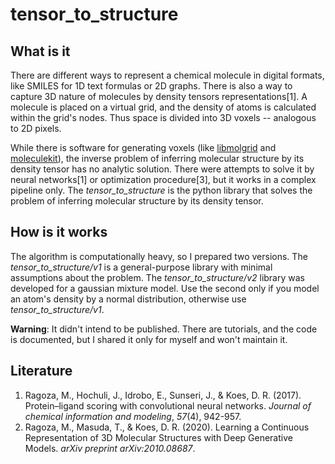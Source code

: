 # tensor_to_structure
## What is it
There are different ways to represent a chemical molecule in digital formats, like SMILES for 1D text formulas or 2D graphs. There is also a way to capture 3D nature of molecules by density tensors representations[1]. A molecule is placed on a virtual grid, and the density of atoms is calculated within the grid's nodes. Thus space is divided into 3D voxels -- analogous to 2D pixels. 

While there is software for generating voxels (like [libmolgrid](https://gnina.github.io/libmolgrid/) and [moleculekit](https://software.acellera.com/docs/latest/moleculekit/tutorials/voxelization_tutorial.html)), the inverse problem of inferring molecular structure by its density tensor has no analytic solution. There were attempts to solve it by neural networks[1] or optimization procedure[3], but it works in a complex pipeline only. The *tensor_to_structure* is the python library that solves the problem of inferring molecular structure by its density tensor.

## How is it works
The algorithm is computationally heavy, so I prepared two versions. The *tensor_to_structure/v1* is a general-purpose library with minimal assumptions about the problem. The *tensor_to_structure/v2* library was developed for a gaussian mixture model. Use the second only if you model an atom's density by a normal distribution, otherwise use *tensor_to_structure/v1*.

**Warning**: It didn't intend to be published. There are tutorials, and the code is documented, but I shared it only for myself and won't maintain it.

## Literature

 1. Ragoza, M., Hochuli, J., Idrobo, E., Sunseri, J., & Koes, D. R. (2017). Protein–ligand scoring with convolutional neural networks. _Journal of chemical information and modeling_, _57_(4), 942-957.
 2. Ragoza, M., Masuda, T., & Koes, D. R. (2020). Learning a Continuous Representation of 3D Molecular Structures with Deep Generative Models. _arXiv preprint arXiv:2010.08687_.
